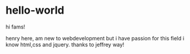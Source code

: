 # hello-world

hi fams!

henry here, am new to webdevelopment  but i have passion for this field
i know html,css and jquery. 
thanks to jeffrey way!

